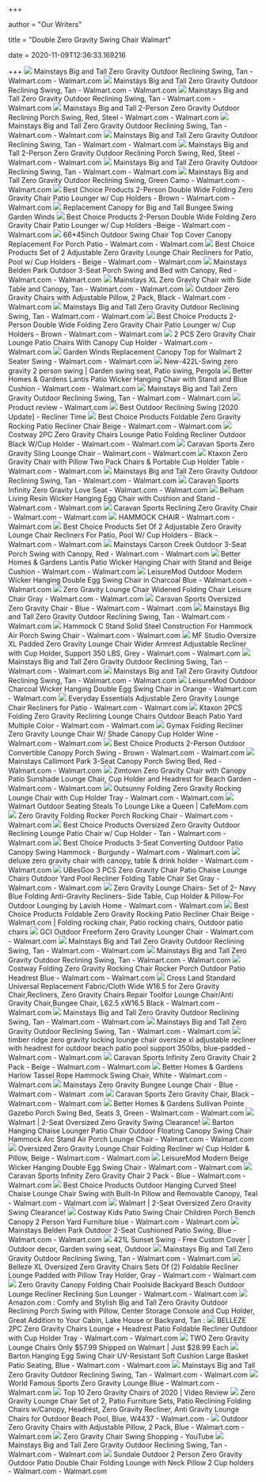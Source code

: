 +++
        
author = "Our Writers"
        
title = "Double Zero Gravity Swing Chair Walmart"
        
date = 2020-11-09T12:36:33.169216
        
+++
[ ![](https://i5.walmartimages.com/asr/743acc6c-ae47-434c-b56f-95d165791d63_1.d30a8d83e2f356ba06b3bb5d2c284d13.jpeg)](https://i5.walmartimages.com/asr/743acc6c-ae47-434c-b56f-95d165791d63_1.d30a8d83e2f356ba06b3bb5d2c284d13.jpeg) Mainstays Big and Tall Zero Gravity Outdoor Reclining Swing, Tan - Walmart.com  - Walmart.com
[ ![](https://i5.walmartimages.com/dfw/6e29e393-b3ad/k2-_76d94db5-0c55-43cd-abd2-53076a4d08fb.v1.jpg)](https://i5.walmartimages.com/dfw/6e29e393-b3ad/k2-_76d94db5-0c55-43cd-abd2-53076a4d08fb.v1.jpg) Mainstays Big and Tall Zero Gravity Outdoor Reclining Swing, Tan - Walmart.com  - Walmart.com
[ ![](https://i5.walmartimages.com/asr/1bf701dd-3691-4296-ac95-100076aabea7_3.c9b6e5874c09ebb5dfe6b5459edc0148.jpeg)](https://i5.walmartimages.com/asr/1bf701dd-3691-4296-ac95-100076aabea7_3.c9b6e5874c09ebb5dfe6b5459edc0148.jpeg) Mainstays Big and Tall Zero Gravity Outdoor Reclining Swing, Tan - Walmart.com  - Walmart.com
[ ![](https://i5.walmartimages.com/asr/cbce8352-c108-4fce-a0f3-efdb18b36966_2.76d574a2961c16f2c1dc03545e108b19.jpeg)](https://i5.walmartimages.com/asr/cbce8352-c108-4fce-a0f3-efdb18b36966_2.76d574a2961c16f2c1dc03545e108b19.jpeg) Mainstays Big and Tall 2-Person Zero Gravity Outdoor Reclining Porch Swing,  Red, Steel - Walmart.com - Walmart.com
[ ![](https://i5.walmartimages.com/asr/cc719958-a044-4bd9-89cc-c268f29fe917_4.f773dfb01ba2a4e5de3e425177e760e0.jpeg)](https://i5.walmartimages.com/asr/cc719958-a044-4bd9-89cc-c268f29fe917_4.f773dfb01ba2a4e5de3e425177e760e0.jpeg) Mainstays Big and Tall Zero Gravity Outdoor Reclining Swing, Tan - Walmart.com  - Walmart.com
[ ![](https://i5.walmartimages.com/dfw/6e29e393-cc97/k2-_454d3228-1109-45b0-a97b-c2146cb4df5c.v1.jpg)](https://i5.walmartimages.com/dfw/6e29e393-cc97/k2-_454d3228-1109-45b0-a97b-c2146cb4df5c.v1.jpg) Mainstays Big and Tall Zero Gravity Outdoor Reclining Swing, Tan - Walmart.com  - Walmart.com
[ ![](https://i5.walmartimages.com/asr/55b7a114-531c-440a-84e2-936297dd5e4b_4.def9657cdbf8035480729ff0bb047920.jpeg)](https://i5.walmartimages.com/asr/55b7a114-531c-440a-84e2-936297dd5e4b_4.def9657cdbf8035480729ff0bb047920.jpeg) Mainstays Big and Tall 2-Person Zero Gravity Outdoor Reclining Porch Swing,  Red, Steel - Walmart.com - Walmart.com
[ ![](https://i5.walmartimages.com/dfw/6e29e393-85a4/k2-_fa95004f-1340-4885-8171-e3f4d1570e6b.v1.jpg)](https://i5.walmartimages.com/dfw/6e29e393-85a4/k2-_fa95004f-1340-4885-8171-e3f4d1570e6b.v1.jpg) Mainstays Big and Tall Zero Gravity Outdoor Reclining Swing, Tan - Walmart.com  - Walmart.com
[ ![](https://i5.walmartimages.com/asr/5ebb9efb-70e2-4928-b598-07f100c2e243_3.1a362d548b4b49e61126dc3860bc316f.jpeg)](https://i5.walmartimages.com/asr/5ebb9efb-70e2-4928-b598-07f100c2e243_3.1a362d548b4b49e61126dc3860bc316f.jpeg) Mainstays Big and Tall Zero Gravity Outdoor Reclining Swing, Green Camo -  Walmart.com - Walmart.com
[ ![](https://i5.walmartimages.com/asr/41708e85-3722-4572-baa5-5c5c1f6bdc3d.26084c5838375ecd052df6868014b71b.jpeg)](https://i5.walmartimages.com/asr/41708e85-3722-4572-baa5-5c5c1f6bdc3d.26084c5838375ecd052df6868014b71b.jpeg) Best Choice Products 2-Person Double Wide Folding Zero Gravity Chair Patio  Lounger w/ Cup Holders - Brown - Walmart.com - Walmart.com
[ ![](https://www.gardenwinds.com/images/MS18-301-004-05-big-tall-bungee-swing-canopy-v1.jpg)](https://www.gardenwinds.com/images/MS18-301-004-05-big-tall-bungee-swing-canopy-v1.jpg) Replacement Canopy for Big and Tall Bungee Swing Garden Winds
[ ![](https://i5.walmartimages.com/asr/cbd75234-b2c6-462a-a8ba-e3f3c93fae28.873efbae74e243988dfb03b090e0c5f1.jpeg)](https://i5.walmartimages.com/asr/cbd75234-b2c6-462a-a8ba-e3f3c93fae28.873efbae74e243988dfb03b090e0c5f1.jpeg) Best Choice Products 2-Person Double Wide Folding Zero Gravity Chair Patio  Lounger w/ Cup Holders -Beige - Walmart.com - Walmart.com
[ ![](https://i5.walmartimages.com/asr/450f5a34-464e-456c-851d-92bf50d9cc00_1.7145263a8522de9852f931e659a4644c.jpeg?odnWidth=612&odnHeight=612&odnBg=ffffff)](https://i5.walmartimages.com/asr/450f5a34-464e-456c-851d-92bf50d9cc00_1.7145263a8522de9852f931e659a4644c.jpeg?odnWidth=612&odnHeight=612&odnBg=ffffff) 66*45inch Outdoor Swing Chair Top Cover Canopy Replacement For Porch Patio  - Walmart.com - Walmart.com
[ ![](https://i5.walmartimages.com/asr/3dd44a1f-9e08-4315-bbcd-ea4bd1818336_1.8047fbdbc80f28db6894805846f17eb9.jpeg)](https://i5.walmartimages.com/asr/3dd44a1f-9e08-4315-bbcd-ea4bd1818336_1.8047fbdbc80f28db6894805846f17eb9.jpeg) Best Choice Products Set of 2 Adjustable Zero Gravity Lounge Chair  Recliners for Patio, Pool w/ Cup Holders - Beige - Walmart.com - Walmart.com
[ ![](https://i5.walmartimages.com/asr/f06d9d1f-1dc5-4596-b17c-9ca458801404_1.01241f98879a1364d52e336fcd581674.jpeg)](https://i5.walmartimages.com/asr/f06d9d1f-1dc5-4596-b17c-9ca458801404_1.01241f98879a1364d52e336fcd581674.jpeg) Mainstays Belden Park Outdoor 3-Seat Porch Swing and Bed with Canopy, Red -  Walmart.com - Walmart.com
[ ![](https://i5.walmartimages.com/asr/54a05011-4456-4f22-aa4d-5ecc03a46310_2.7dc354063f31896e802a8dfbe14948c4.jpeg?odnWidth=612&odnHeight=612&odnBg=ffffff)](https://i5.walmartimages.com/asr/54a05011-4456-4f22-aa4d-5ecc03a46310_2.7dc354063f31896e802a8dfbe14948c4.jpeg?odnWidth=612&odnHeight=612&odnBg=ffffff) Mainstays XL Zero Gravity Chair with Side Table and Canopy, Tan - Walmart.com  - Walmart.com
[ ![](https://i5.walmartimages.com/asr/ca448358-aef7-4077-857f-bb17dfcc6a54_1.ff8a01385edd7408dc95f25bb60af23b.jpeg)](https://i5.walmartimages.com/asr/ca448358-aef7-4077-857f-bb17dfcc6a54_1.ff8a01385edd7408dc95f25bb60af23b.jpeg) Outdoor Zero Gravity Chairs with Adjustable Pillow, 2 Pack, Black - Walmart.com  - Walmart.com
[ ![](https://i5.walmartimages.com/asr/b471157c-3525-4973-af1b-59479a572000_1.12100ad46c8fbdd32caac9eec9682305.jpeg)](https://i5.walmartimages.com/asr/b471157c-3525-4973-af1b-59479a572000_1.12100ad46c8fbdd32caac9eec9682305.jpeg) Mainstays Big and Tall Zero Gravity Outdoor Reclining Swing, Tan - Walmart.com  - Walmart.com
[ ![](https://i5.walmartimages.com/asr/12fc5a72-20fb-47ab-ab92-ddf6545ecf86.98f7a097aaae7fd0f26aee96811c113f.jpeg)](https://i5.walmartimages.com/asr/12fc5a72-20fb-47ab-ab92-ddf6545ecf86.98f7a097aaae7fd0f26aee96811c113f.jpeg) Best Choice Products 2-Person Double Wide Folding Zero Gravity Chair Patio  Lounger w/ Cup Holders - Brown - Walmart.com - Walmart.com
[ ![](https://i5.walmartimages.com/asr/89eec10a-9146-499e-91ce-8b54893438a0_1.8564bed1769bd562ae937f244605b466.jpeg?odnWidth=612&odnHeight=612&odnBg=ffffff)](https://i5.walmartimages.com/asr/89eec10a-9146-499e-91ce-8b54893438a0_1.8564bed1769bd562ae937f244605b466.jpeg?odnWidth=612&odnHeight=612&odnBg=ffffff) 2 PCS Zero Gravity Chair Lounge Patio Chairs With Canopy Cup Holder -  Walmart.com - Walmart.com
[ ![](https://i5.walmartimages.com/asr/40763ace-1f7e-4080-ad71-f3cd0c548e08_1.e46fd8f7200a824cf5e56a2c9a981b7e.jpeg?odnWidth=612&odnHeight=612&odnBg=ffffff)](https://i5.walmartimages.com/asr/40763ace-1f7e-4080-ad71-f3cd0c548e08_1.e46fd8f7200a824cf5e56a2c9a981b7e.jpeg?odnWidth=612&odnHeight=612&odnBg=ffffff) Garden Winds Replacement Canopy Top for Walmart 2 Seater Swing - Walmart.com  - Walmart.com
[ ![](https://i.pinimg.com/originals/83/4d/f8/834df867cf7387d1aa23ce52bb455d8b.jpg)](https://i.pinimg.com/originals/83/4d/f8/834df867cf7387d1aa23ce52bb455d8b.jpg) New-422L-Swing zero gravity 2 person swing | Garden swing seat, Patio swing,  Pergola
[ ![](https://i5.walmartimages.com/asr/cda51c3a-27b5-426e-a9f7-48584e15f872_2.65c30d2332f815e71b1ad6171b13df59.jpeg)](https://i5.walmartimages.com/asr/cda51c3a-27b5-426e-a9f7-48584e15f872_2.65c30d2332f815e71b1ad6171b13df59.jpeg) Better Homes & Gardens Lantis Patio Wicker Hanging Chair with Stand and  Blue Cushion - Walmart.com - Walmart.com
[ ![](https://i5.walmartimages.com/asr/d6cd3a3d-f289-4fec-b4e2-e62fbf938a62_1.a7bebcddf5ce186507c52a8b12c573ae.jpeg)](https://i5.walmartimages.com/asr/d6cd3a3d-f289-4fec-b4e2-e62fbf938a62_1.a7bebcddf5ce186507c52a8b12c573ae.jpeg) Mainstays Big and Tall Zero Gravity Outdoor Reclining Swing, Tan - Walmart.com  - Walmart.com
[ ![](https://i5.walmartimages.com/asr/5f985361-6c47-4ebc-a0f9-8f0ab44bb7ae_1.62efa8ac806fe8abca2fb579d065570f.jpeg)](https://i5.walmartimages.com/asr/5f985361-6c47-4ebc-a0f9-8f0ab44bb7ae_1.62efa8ac806fe8abca2fb579d065570f.jpeg) Product review - Walmart.com
[ ![](https://reclinertime.com/wp-content/uploads/2019/02/recliner-swing-Chair-feature-720x340.jpg)](https://reclinertime.com/wp-content/uploads/2019/02/recliner-swing-Chair-feature-720x340.jpg) Best Outdoor Reclining Swing [2020 Update] - Recliner Time
[ ![](https://i5.walmartimages.com/asr/8e92e006-5e8b-47fa-b840-3e04599e1fd0.62b80d0eb5b579a980b482701b7226d9.jpeg?odnWidth=612&odnHeight=612&odnBg=ffffff)](https://i5.walmartimages.com/asr/8e92e006-5e8b-47fa-b840-3e04599e1fd0.62b80d0eb5b579a980b482701b7226d9.jpeg?odnWidth=612&odnHeight=612&odnBg=ffffff) Best Choice Products Foldable Zero Gravity Rocking Patio Recliner Chair  Beige - Walmart.com - Walmart.com
[ ![](https://i5.walmartimages.com/asr/efb02c13-571a-4db3-adc0-b3013727a912_1.18f2d304c017b2ff8aeb13e050c9222f.jpeg)](https://i5.walmartimages.com/asr/efb02c13-571a-4db3-adc0-b3013727a912_1.18f2d304c017b2ff8aeb13e050c9222f.jpeg) Costway 2PC Zero Gravity Chairs Lounge Patio Folding Recliner Outdoor Black  W/Cup Holder - Walmart.com - Walmart.com
[ ![](https://i5.walmartimages.com/asr/f2c0c304-e37e-4786-93e2-b85522ac3914_1.b7b4e6e0a7da49fef42bbeeb460f45c0.jpeg?odnWidth=612&odnHeight=612&odnBg=ffffff)](https://i5.walmartimages.com/asr/f2c0c304-e37e-4786-93e2-b85522ac3914_1.b7b4e6e0a7da49fef42bbeeb460f45c0.jpeg?odnWidth=612&odnHeight=612&odnBg=ffffff) Caravan Sports Zero Gravity Sling Lounge Chair - Walmart.com - Walmart.com
[ ![](https://i5.walmartimages.com/asr/24f47f4b-03f2-493c-85ab-cd44915c1a9a_1.af4e200cc455eb30c1d11bdc8b7b8986.jpeg?odnWidth=612&odnHeight=612&odnBg=ffffff)](https://i5.walmartimages.com/asr/24f47f4b-03f2-493c-85ab-cd44915c1a9a_1.af4e200cc455eb30c1d11bdc8b7b8986.jpeg?odnWidth=612&odnHeight=612&odnBg=ffffff) Ktaxon Zero Gravity Chair with Pillow Two Pack Chairs & Portable Cup Holder  Table - Walmart.com - Walmart.com
[ ![](https://i5.walmartimages.com/dfw/6e29e393-455a/k2-_a4de0112-7a42-4f4e-abc2-e2d0397c4531.v1.jpg)](https://i5.walmartimages.com/dfw/6e29e393-455a/k2-_a4de0112-7a42-4f4e-abc2-e2d0397c4531.v1.jpg) Mainstays Big and Tall Zero Gravity Outdoor Reclining Swing, Tan - Walmart.com  - Walmart.com
[ ![](https://i5.walmartimages.com/asr/c671efc2-c6eb-4486-a456-daebf8f3297d_1.e3bee280f486a6bd5ebcdb024d27db62.jpeg?odnWidth=612&odnHeight=612&odnBg=ffffff)](https://i5.walmartimages.com/asr/c671efc2-c6eb-4486-a456-daebf8f3297d_1.e3bee280f486a6bd5ebcdb024d27db62.jpeg?odnWidth=612&odnHeight=612&odnBg=ffffff) Caravan Sports Infinity Zero Gravity Love Seat - Walmart.com - Walmart.com
[ ![](https://i5.walmartimages.com/asr/a9fbd782-d36a-42f5-9305-2d183c517ef8_1.27628541f041795ae1ff4ce7b4b8bd44.jpeg?odnWidth=612&odnHeight=612&odnBg=ffffff)](https://i5.walmartimages.com/asr/a9fbd782-d36a-42f5-9305-2d183c517ef8_1.27628541f041795ae1ff4ce7b4b8bd44.jpeg?odnWidth=612&odnHeight=612&odnBg=ffffff) Belham Living Resin Wicker Hanging Egg Chair with Cushion and Stand -  Walmart.com - Walmart.com
[ ![](https://i5.walmartimages.com/asr/18efc82f-74af-4ac3-a8b9-9183282fee55.2fa1965c2a1441233b65be1572dd6123.jpeg?odnWidth=612&odnHeight=612&odnBg=ffffff)](https://i5.walmartimages.com/asr/18efc82f-74af-4ac3-a8b9-9183282fee55.2fa1965c2a1441233b65be1572dd6123.jpeg?odnWidth=612&odnHeight=612&odnBg=ffffff) Caravan Sports Reclining Zero Gravity Chair - Walmart.com - Walmart.com
[ ![](https://i5.walmartimages.com/asr/c97f5f66-7da8-4d59-9d71-784d10e4b76d_1.76629efbaec64397909a04b81f4bca8f.jpeg)](https://i5.walmartimages.com/asr/c97f5f66-7da8-4d59-9d71-784d10e4b76d_1.76629efbaec64397909a04b81f4bca8f.jpeg) HAMMOCK CHAIR - Walmart.com - Walmart.com
[ ![](https://i5.walmartimages.com/asr/ee245c39-30cb-4050-ae0d-3705b32b1928_2.440faaab3c08fb94ea381f5382231cad.jpeg?odnWidth=612&odnHeight=612&odnBg=ffffff)](https://i5.walmartimages.com/asr/ee245c39-30cb-4050-ae0d-3705b32b1928_2.440faaab3c08fb94ea381f5382231cad.jpeg?odnWidth=612&odnHeight=612&odnBg=ffffff) Best Choice Products Set Of 2 Adjustable Zero Gravity Lounge Chair  Recliners For Patio, Pool W/ Cup Holders - Black - Walmart.com - Walmart.com
[ ![](https://i5.walmartimages.com/asr/e13e17a4-74b6-44e3-a41e-bcb155a438a1_4.975ca3b9b0e715b36c94dcb1b214f603.jpeg)](https://i5.walmartimages.com/asr/e13e17a4-74b6-44e3-a41e-bcb155a438a1_4.975ca3b9b0e715b36c94dcb1b214f603.jpeg) Mainstays Carson Creek Outdoor 3-Seat Porch Swing with Canopy, Red - Walmart.com  - Walmart.com
[ ![](https://i5.walmartimages.com/asr/3245c8e3-b305-4f94-9606-cb4869eaf650_1.06d32f7d5e5e03f8d5a4b2935c92d9a5.jpeg?odnWidth=612&odnHeight=612&odnBg=ffffff)](https://i5.walmartimages.com/asr/3245c8e3-b305-4f94-9606-cb4869eaf650_1.06d32f7d5e5e03f8d5a4b2935c92d9a5.jpeg?odnWidth=612&odnHeight=612&odnBg=ffffff) Better Homes & Gardens Lantis Patio Wicker Hanging Chair with Stand and  Beige Cushion - Walmart.com - Walmart.com
[ ![](https://i5.walmartimages.com/asr/9f49f65e-3a43-4910-bfc3-c2b8eebc7969_1.84701b17c3285c3b9104f1290aeeaa17.jpeg?odnWidth=612&odnHeight=612&odnBg=ffffff)](https://i5.walmartimages.com/asr/9f49f65e-3a43-4910-bfc3-c2b8eebc7969_1.84701b17c3285c3b9104f1290aeeaa17.jpeg?odnWidth=612&odnHeight=612&odnBg=ffffff) LeisureMod Outdoor Modern Wicker Hanging Double Egg Swing Chair in Charcoal  Blue - Walmart.com - Walmart.com
[ ![](https://i5.walmartimages.com/asr/91f27ffb-dbb0-40a5-ac4a-05f2f134c0ae_1.c2b506efce5d87916da579743045f053.jpeg?odnWidth=612&odnHeight=612&odnBg=ffffff)](https://i5.walmartimages.com/asr/91f27ffb-dbb0-40a5-ac4a-05f2f134c0ae_1.c2b506efce5d87916da579743045f053.jpeg?odnWidth=612&odnHeight=612&odnBg=ffffff) Zero Gravity Lounge Chair Widened Folding Chair Leisure Chair Gray - Walmart.com  - Walmart.com
[ ![](https://i5.walmartimages.com/asr/5601d842-3aac-486c-baf2-12bd61224d36_1.1445ae51e71117d599c5f3b7779826b1.jpeg?odnWidth=612&odnHeight=612&odnBg=ffffff)](https://i5.walmartimages.com/asr/5601d842-3aac-486c-baf2-12bd61224d36_1.1445ae51e71117d599c5f3b7779826b1.jpeg?odnWidth=612&odnHeight=612&odnBg=ffffff) Caravan Sports Oversized Zero Gravity Chair - Blue - Walmart.com - Walmart .com
[ ![](https://i5.walmartimages.com/dfw/6e29e393-a669/k2-_fbb8643e-4dff-439c-9fca-301627835049.v1.jpg)](https://i5.walmartimages.com/dfw/6e29e393-a669/k2-_fbb8643e-4dff-439c-9fca-301627835049.v1.jpg) Mainstays Big and Tall Zero Gravity Outdoor Reclining Swing, Tan - Walmart.com  - Walmart.com
[ ![](https://i5.walmartimages.com/asr/dfcb3e47-706b-4b2d-a495-d65627b0eb94_1.d1feca8501e1fde9301775e94b43fabe.jpeg?odnWidth=612&odnHeight=612&odnBg=ffffff)](https://i5.walmartimages.com/asr/dfcb3e47-706b-4b2d-a495-d65627b0eb94_1.d1feca8501e1fde9301775e94b43fabe.jpeg?odnWidth=612&odnHeight=612&odnBg=ffffff) Hammock C Stand Solid Steel Construction For Hammock Air Porch Swing Chair  - Walmart.com - Walmart.com
[ ![](https://i5.walmartimages.com/asr/140d83d3-0e23-4ae2-a889-2a50dcee1ebd.59c99234a0836f561e3bf500179e9b64.jpeg?odnWidth=612&odnHeight=612&odnBg=ffffff)](https://i5.walmartimages.com/asr/140d83d3-0e23-4ae2-a889-2a50dcee1ebd.59c99234a0836f561e3bf500179e9b64.jpeg?odnWidth=612&odnHeight=612&odnBg=ffffff) MF Studio Oversize XL Padded Zero Gravity Lounge Chair Wider Armrest  Adjustable Recliner with Cup Holder, Support 350 LBS, Grey - Walmart.com -  Walmart.com
[ ![](https://i5.walmartimages.com/asr/46c105b1-e20d-49c9-8760-8edb7fd3d8d9_1.f3dfcf3fc54cde0421f63c535fe69e82.jpeg?odnHeight=180&odnWidth=180&odnBg=ffffff)](https://i5.walmartimages.com/asr/46c105b1-e20d-49c9-8760-8edb7fd3d8d9_1.f3dfcf3fc54cde0421f63c535fe69e82.jpeg?odnHeight=180&odnWidth=180&odnBg=ffffff) Mainstays Big and Tall Zero Gravity Outdoor Reclining Swing, Tan - Walmart.com  - Walmart.com
[ ![](https://i5.walmartimages.com/asr/7f7b2765-58ac-4e06-994b-1b1b62b0d76a_1.7df5adc47e78b8e5b75fc2df5841f310.jpeg?odnHeight=180&odnWidth=180&odnBg=ffffff)](https://i5.walmartimages.com/asr/7f7b2765-58ac-4e06-994b-1b1b62b0d76a_1.7df5adc47e78b8e5b75fc2df5841f310.jpeg?odnHeight=180&odnWidth=180&odnBg=ffffff) Mainstays Big and Tall Zero Gravity Outdoor Reclining Swing, Tan - Walmart.com  - Walmart.com
[ ![](https://i5.walmartimages.com/asr/500b04f8-5d1f-4378-9e8b-fe403a066681.0402c2541133aa4ea25345ec9a85cf0d.jpeg?odnWidth=612&odnHeight=612&odnBg=ffffff)](https://i5.walmartimages.com/asr/500b04f8-5d1f-4378-9e8b-fe403a066681.0402c2541133aa4ea25345ec9a85cf0d.jpeg?odnWidth=612&odnHeight=612&odnBg=ffffff) LeisureMod Outdoor Charcoal Wicker Hanging Double Egg Swing Chair in Orange  - Walmart.com - Walmart.com
[ ![](https://i5.walmartimages.com/asr/5c0afc19-6544-4381-ac4d-70d6772318e3_2.26ec3b59ce6529bcf94d12d30e03f925.jpeg?odnWidth=612&odnHeight=612&odnBg=ffffff)](https://i5.walmartimages.com/asr/5c0afc19-6544-4381-ac4d-70d6772318e3_2.26ec3b59ce6529bcf94d12d30e03f925.jpeg?odnWidth=612&odnHeight=612&odnBg=ffffff) Everyday Essentials Adjustable Zero Gravity Lounge Chair Recliners for  Patio - Walmart.com - Walmart.com
[ ![](https://i5.walmartimages.com/asr/e6b6b04b-590a-44dc-bf39-033a18283e5d_1.b72d0cc2745e2e9ce74f3120a5f9d6dd.jpeg?odnWidth=612&odnHeight=612&odnBg=ffffff)](https://i5.walmartimages.com/asr/e6b6b04b-590a-44dc-bf39-033a18283e5d_1.b72d0cc2745e2e9ce74f3120a5f9d6dd.jpeg?odnWidth=612&odnHeight=612&odnBg=ffffff) Ktaxon 2PCS Folding Zero Gravity Reclining Lounge Chairs Outdoor Beach  Patio Yard Multiple Color - Walmart.com - Walmart.com
[ ![](https://i5.walmartimages.com/asr/7bb4820d-ea3a-49dc-a768-c330d5091c9d_1.f338e415ffddc9e0da7dd29d8567c0e6.jpeg?odnWidth=612&odnHeight=612&odnBg=ffffff)](https://i5.walmartimages.com/asr/7bb4820d-ea3a-49dc-a768-c330d5091c9d_1.f338e415ffddc9e0da7dd29d8567c0e6.jpeg?odnWidth=612&odnHeight=612&odnBg=ffffff) Gymax Folding Recliner Zero Gravity Lounge Chair W/ Shade Canopy Cup Holder  Wine - Walmart.com - Walmart.com
[ ![](https://i5.walmartimages.com/asr/6b3ed3a8-5124-4cf4-8ce7-9daebc203cc7.13fa28b6a4a25de76f47a8b4db31472a.jpeg?odnWidth=612&odnHeight=612&odnBg=ffffff)](https://i5.walmartimages.com/asr/6b3ed3a8-5124-4cf4-8ce7-9daebc203cc7.13fa28b6a4a25de76f47a8b4db31472a.jpeg?odnWidth=612&odnHeight=612&odnBg=ffffff) Best Choice Products 2-Person Outdoor Convertible Canopy Porch Swing -  Brown - Walmart.com - Walmart.com
[ ![](https://i5.walmartimages.com/asr/72cde625-e923-4458-a443-a5bdf5d63825_1.cde41568b8871026512dfd1d035e3ee2.jpeg?odnWidth=612&odnHeight=612&odnBg=ffffff)](https://i5.walmartimages.com/asr/72cde625-e923-4458-a443-a5bdf5d63825_1.cde41568b8871026512dfd1d035e3ee2.jpeg?odnWidth=612&odnHeight=612&odnBg=ffffff) Mainstays Callimont Park 3-Seat Canopy Porch Swing Bed, Red - Walmart.com -  Walmart.com
[ ![](https://i5.walmartimages.com/asr/34cb62dd-d744-4cd1-b7f3-b1ac362e10f0_1.7ca9cbc23e224528edd3e637766e56eb.jpeg?odnWidth=612&odnHeight=612&odnBg=ffffff)](https://i5.walmartimages.com/asr/34cb62dd-d744-4cd1-b7f3-b1ac362e10f0_1.7ca9cbc23e224528edd3e637766e56eb.jpeg?odnWidth=612&odnHeight=612&odnBg=ffffff) Zimtown Zero Gravity Chair with Canopy Patio Sunshade Lounge Chair, Cup  Holder and Headrest for Beach Garden - Walmart.com - Walmart.com
[ ![](https://i5.walmartimages.com/asr/1f0aa3bd-82e5-4b0e-8a74-e301bdf875c0_1.02e1f9729547110db244a02d75e4e12d.jpeg?odnWidth=612&odnHeight=612&odnBg=ffffff)](https://i5.walmartimages.com/asr/1f0aa3bd-82e5-4b0e-8a74-e301bdf875c0_1.02e1f9729547110db244a02d75e4e12d.jpeg?odnWidth=612&odnHeight=612&odnBg=ffffff) Outsunny Folding Zero Gravity Rocking Lounge Chair with Cup Holder Tray -  Walmart.com - Walmart.com
[ ![](https://images.ctfassets.net/iyiurthvosft/featured-img-of-post-219612/48591c32d07cc8dcec2931ce11f94e72/featured-img-of-post-219612.jpg?fm=jpg&fl=progressive&q=50&w=1200)](https://images.ctfassets.net/iyiurthvosft/featured-img-of-post-219612/48591c32d07cc8dcec2931ce11f94e72/featured-img-of-post-219612.jpg?fm=jpg&fl=progressive&q=50&w=1200) Walmart Outdoor Seating Steals To Lounge Like a Queen | CafeMom.com
[ ![](https://i5.walmartimages.com/asr/1adebee2-3304-4aed-bfdf-7981700d46e2_1.bde8cee0877303800448b2ffa5337f76.jpeg?odnWidth=612&odnHeight=612&odnBg=ffffff)](https://i5.walmartimages.com/asr/1adebee2-3304-4aed-bfdf-7981700d46e2_1.bde8cee0877303800448b2ffa5337f76.jpeg?odnWidth=612&odnHeight=612&odnBg=ffffff) Zero Gravity Folding Rocker Porch Rocking Chair - Walmart.com - Walmart.com
[ ![](https://i5.walmartimages.com/asr/91bac794-3bb2-469a-99b4-1a18ec88288a.ea21421d62abb78fe5c95d4373aeb58a.jpeg?odnWidth=612&odnHeight=612&odnBg=ffffff)](https://i5.walmartimages.com/asr/91bac794-3bb2-469a-99b4-1a18ec88288a.ea21421d62abb78fe5c95d4373aeb58a.jpeg?odnWidth=612&odnHeight=612&odnBg=ffffff) Best Choice Products Oversized Zero Gravity Outdoor Reclining Lounge Patio  Chair w/ Cup Holder - Tan - Walmart.com - Walmart.com
[ ![](https://i5.walmartimages.com/asr/ed9ba3f8-5562-43e7-a887-cece00fd6951_1.60387a2c59611c631500a673af1c4839.jpeg?odnWidth=612&odnHeight=612&odnBg=ffffff)](https://i5.walmartimages.com/asr/ed9ba3f8-5562-43e7-a887-cece00fd6951_1.60387a2c59611c631500a673af1c4839.jpeg?odnWidth=612&odnHeight=612&odnBg=ffffff) Best Choice Products 3-Seat Converting Outdoor Patio Canopy Swing Hammock -  Burgundy - Walmart.com - Walmart.com
[ ![](https://i5.walmartimages.com/asr/9c642479-86f1-4c6e-8128-4c816bc42446_1.265bc1719d47df8c04c4bc342aa030da.jpeg?odnWidth=612&odnHeight=612&odnBg=ffffff)](https://i5.walmartimages.com/asr/9c642479-86f1-4c6e-8128-4c816bc42446_1.265bc1719d47df8c04c4bc342aa030da.jpeg?odnWidth=612&odnHeight=612&odnBg=ffffff) deluxe zero gravity chair with canopy, table & drink holder - Walmart.com -  Walmart.com
[ ![](https://i5.walmartimages.com/asr/4ea08549-c13a-45ff-b7ba-f1c166225004_1.f2c79e08a6ef2b3b38929d454ccabc0c.jpeg?odnWidth=612&odnHeight=612&odnBg=ffffff)](https://i5.walmartimages.com/asr/4ea08549-c13a-45ff-b7ba-f1c166225004_1.f2c79e08a6ef2b3b38929d454ccabc0c.jpeg?odnWidth=612&odnHeight=612&odnBg=ffffff) UBesGoo 3 PCS Zero Gravity Chair Patio Chaise Lounge Chairs Outdoor Yard  Pool Recliner Folding Table Chair Set Gray - Walmart.com - Walmart.com
[ ![](https://i5.walmartimages.com/asr/a726ab5e-c6ae-4eb1-abb6-37ccf81d7881_1.5097e2c379a265145cb3ed4cac0fa6b4.jpeg?odnWidth=612&odnHeight=612&odnBg=ffffff)](https://i5.walmartimages.com/asr/a726ab5e-c6ae-4eb1-abb6-37ccf81d7881_1.5097e2c379a265145cb3ed4cac0fa6b4.jpeg?odnWidth=612&odnHeight=612&odnBg=ffffff) Zero Gravity Lounge Chairs- Set of 2- Navy Blue Folding Anti-Gravity  Recliners- Side Table, Cup Holder & Pillow-For Outdoor Lounging by Lavish  Home - Walmart.com - Walmart.com
[ ![](https://i.pinimg.com/474x/ee/a7/24/eea724f30e0b92b7763a68b6e0b856e0.jpg)](https://i.pinimg.com/474x/ee/a7/24/eea724f30e0b92b7763a68b6e0b856e0.jpg) Best Choice Products Foldable Zero Gravity Rocking Patio Recliner Chair  Beige - Walmart.com | Folding rocking chair, Patio rocking chairs, Outdoor  patio chairs
[ ![](https://i5.walmartimages.com/asr/9fdc86b0-60ca-4f58-a7c1-1f91de678cee_1.0479dfb1e516e91e0755aa208d6b3412.jpeg?odnWidth=612&odnHeight=612&odnBg=ffffff)](https://i5.walmartimages.com/asr/9fdc86b0-60ca-4f58-a7c1-1f91de678cee_1.0479dfb1e516e91e0755aa208d6b3412.jpeg?odnWidth=612&odnHeight=612&odnBg=ffffff) GCI Outdoor Freeform Zero Gravity Lounger Chair - Walmart.com - Walmart.com
[ ![](https://i5.walmartimages.com/asr/2ddadb39-f34f-4c4f-ae0e-16c40a6e03fd_1.1e7aea2c29c7fe4ec52a7d40d356c857.jpeg?odnWidth=282&odnHeight=282&odnBg=ffffff)](https://i5.walmartimages.com/asr/2ddadb39-f34f-4c4f-ae0e-16c40a6e03fd_1.1e7aea2c29c7fe4ec52a7d40d356c857.jpeg?odnWidth=282&odnHeight=282&odnBg=ffffff) Mainstays Big and Tall Zero Gravity Outdoor Reclining Swing, Tan - Walmart.com  - Walmart.com
[ ![](https://i5.walmartimages.com/asr/048fbf0a-ba40-418d-8e11-06ff855c0555_1.3c9b811ff64c1b234d18c6cd4726cfad.jpeg?odnWidth=282&odnHeight=282&odnBg=ffffff)](https://i5.walmartimages.com/asr/048fbf0a-ba40-418d-8e11-06ff855c0555_1.3c9b811ff64c1b234d18c6cd4726cfad.jpeg?odnWidth=282&odnHeight=282&odnBg=ffffff) Mainstays Big and Tall Zero Gravity Outdoor Reclining Swing, Tan - Walmart.com  - Walmart.com
[ ![](https://i5.walmartimages.com/asr/20a55e59-a853-4433-a860-5424a66584cc_1.33773d38c06085e61bba8559c6d62aa8.jpeg?odnWidth=612&odnHeight=612&odnBg=ffffff)](https://i5.walmartimages.com/asr/20a55e59-a853-4433-a860-5424a66584cc_1.33773d38c06085e61bba8559c6d62aa8.jpeg?odnWidth=612&odnHeight=612&odnBg=ffffff) Costway Folding Zero Gravity Rocking Chair Rocker Porch Outdoor Patio  Headrest Blue - Walmart.com - Walmart.com
[ ![](https://i5.walmartimages.com/asr/95baa135-f79c-4a35-a918-8494a3e27a00_1.892d1db67f57e15a1092f451046677d3.jpeg?odnWidth=612&odnHeight=612&odnBg=ffffff)](https://i5.walmartimages.com/asr/95baa135-f79c-4a35-a918-8494a3e27a00_1.892d1db67f57e15a1092f451046677d3.jpeg?odnWidth=612&odnHeight=612&odnBg=ffffff) Cross Land Standard Universal Replacement Fabric/Cloth Wide W16.5 for Zero  Gravity Chair,Recliners, Zero Gravity Chairs Repair Toolfor Lounge Chair/Anti  Gravity Chair,Bungee Chair, L62.5 xW16.5 Black - Walmart.com - Walmart.com
[ ![](https://i5.walmartimages.com/asr/c2bfd006-987d-4f10-a862-368b91d1247f_1.65d989db103455765815538dada98cb0.jpeg?odnHeight=180&amp;odnWidth=180&amp;odnBg=ffffff)](https://i5.walmartimages.com/asr/c2bfd006-987d-4f10-a862-368b91d1247f_1.65d989db103455765815538dada98cb0.jpeg?odnHeight=180&amp;odnWidth=180&amp;odnBg=ffffff) Mainstays Big and Tall Zero Gravity Outdoor Reclining Swing, Tan - Walmart.com  - Walmart.com
[ ![](https://i5.walmartimages.com/asr/de1c269a-e8a6-4424-9d7f-3694674df683_1.73bd646cd1ba9b9fd2bfc9abea3eef74.jpeg?odnWidth=282&odnHeight=282&odnBg=ffffff)](https://i5.walmartimages.com/asr/de1c269a-e8a6-4424-9d7f-3694674df683_1.73bd646cd1ba9b9fd2bfc9abea3eef74.jpeg?odnWidth=282&odnHeight=282&odnBg=ffffff) Mainstays Big and Tall Zero Gravity Outdoor Reclining Swing, Tan - Walmart.com  - Walmart.com
[ ![](https://i5.walmartimages.com/asr/e9e9366a-e0e5-4336-bdef-cb5731c352b1_1.d0c4e8b09f7a16a5514fc13cd631c088.jpeg?odnWidth=612&odnHeight=612&odnBg=ffffff)](https://i5.walmartimages.com/asr/e9e9366a-e0e5-4336-bdef-cb5731c352b1_1.d0c4e8b09f7a16a5514fc13cd631c088.jpeg?odnWidth=612&odnHeight=612&odnBg=ffffff) timber ridge zero gravity locking lounge chair oversize xl adjustable  recliner with headrest for outdoor beach patio pool support 350lbs,  blue-padded - Walmart.com - Walmart.com
[ ![](https://i5.walmartimages.com/asr/8df9d9f5-e884-4428-bbe6-7b11c42bee0f_1.d28a99a33cf9b8b8b4f51e1e26be5328.jpeg?odnWidth=612&odnHeight=612&odnBg=ffffff)](https://i5.walmartimages.com/asr/8df9d9f5-e884-4428-bbe6-7b11c42bee0f_1.d28a99a33cf9b8b8b4f51e1e26be5328.jpeg?odnWidth=612&odnHeight=612&odnBg=ffffff) Caravan Sports Infinity Zero Gravity Chair 2 Pack - Beige - Walmart.com -  Walmart.com
[ ![](https://i5.walmartimages.com/asr/52b40c3a-7ceb-425b-87e5-5e975bdd8c34_1.812052cc911a1fc7d1b1e4fe162ee1ca.jpeg)](https://i5.walmartimages.com/asr/52b40c3a-7ceb-425b-87e5-5e975bdd8c34_1.812052cc911a1fc7d1b1e4fe162ee1ca.jpeg) Better Homes & Gardens Harlow Tassel Rope Hammock Swing Chair, White -  Walmart.com - Walmart.com
[ ![](https://i5.walmartimages.com/asr/3fb6a33e-e726-49a0-9018-0786f5337ea1_1.cb62aca9df655d1df8069f34a112c562.jpeg?odnWidth=612&odnHeight=612&odnBg=ffffff)](https://i5.walmartimages.com/asr/3fb6a33e-e726-49a0-9018-0786f5337ea1_1.cb62aca9df655d1df8069f34a112c562.jpeg?odnWidth=612&odnHeight=612&odnBg=ffffff) Mainstays Zero Gravity Bungee Lounge Chair - Blue - Walmart.com - Walmart .com
[ ![](https://i5.walmartimages.com/asr/458f94cc-f0dc-48aa-8904-0e5eadb89356_1.5684052b0dcb0dd8e47fb458a8958bdc.jpeg?odnWidth=612&odnHeight=612&odnBg=ffffff)](https://i5.walmartimages.com/asr/458f94cc-f0dc-48aa-8904-0e5eadb89356_1.5684052b0dcb0dd8e47fb458a8958bdc.jpeg?odnWidth=612&odnHeight=612&odnBg=ffffff) Caravan Sports Zero Gravity Chair, Black - Walmart.com - Walmart.com
[ ![](https://i5.walmartimages.com/asr/15b301d0-7f6c-433d-a9af-9bce440e3599_1.1a4379d3e18558865b74316582a275af.jpeg?odnWidth=612&odnHeight=612&odnBg=ffffff)](https://i5.walmartimages.com/asr/15b301d0-7f6c-433d-a9af-9bce440e3599_1.1a4379d3e18558865b74316582a275af.jpeg?odnWidth=612&odnHeight=612&odnBg=ffffff) Better Homes &amp; Gardens Sullivan Pointe Gazebo Porch Swing Bed, Seats 3,  Green - Walmart.com - Walmart.com
[ ![](https://i2.wp.com/passionatepennypincher.com/wp-content/uploads/2019/07/Gravityclearance.jpg)](https://i2.wp.com/passionatepennypincher.com/wp-content/uploads/2019/07/Gravityclearance.jpg) Walmart | 2-Seat Oversized Zero Gravity Swing Clearance!
[ ![](https://i5.walmartimages.com/asr/56c0dde1-91a8-4945-9982-7a08746d2839_1.870bdfa7c6cc71a4a75323986d06f61f.jpeg?odnWidth=612&odnHeight=612&odnBg=ffffff)](https://i5.walmartimages.com/asr/56c0dde1-91a8-4945-9982-7a08746d2839_1.870bdfa7c6cc71a4a75323986d06f61f.jpeg?odnWidth=612&odnHeight=612&odnBg=ffffff) Barton Hanging Chaise Lounger Patio Chair Outdoor Floating Canopy Swing  Chair Hammock Arc Stand Air Porch Lounge Chair - Walmart.com - Walmart.com
[ ![](https://i5.walmartimages.com/asr/5e346c50-eef7-4920-ab45-bb8ad4966c76.7ae97cd55c73f20ae76c02cb37cba9a8.jpeg?odnWidth=612&odnHeight=612&odnBg=ffffff)](https://i5.walmartimages.com/asr/5e346c50-eef7-4920-ab45-bb8ad4966c76.7ae97cd55c73f20ae76c02cb37cba9a8.jpeg?odnWidth=612&odnHeight=612&odnBg=ffffff) Oversized Zero Gravity Lounge Chair Folding Recliner w/ Cup Holder &  Pillow, Beige - Walmart.com - Walmart.com
[ ![](https://i5.walmartimages.com/asr/4b602ec6-8041-464a-b711-2e2b3df8ef34_1.55db9efdc50dffa7c4338694dfc8efaf.jpeg?odnWidth=612&odnHeight=612&odnBg=ffffff)](https://i5.walmartimages.com/asr/4b602ec6-8041-464a-b711-2e2b3df8ef34_1.55db9efdc50dffa7c4338694dfc8efaf.jpeg?odnWidth=612&odnHeight=612&odnBg=ffffff) LeisureMod Modern Beige Wicker Hanging Double Egg Swing Chair - Walmart.com  - Walmart.com
[ ![](https://i5.walmartimages.com/asr/6c0e0500-b444-4675-9721-c06b534c2e0c_1.7e7e6c47f84af3d9fdddaf2d9bc22f30.jpeg?odnWidth=612&odnHeight=612&odnBg=ffffff)](https://i5.walmartimages.com/asr/6c0e0500-b444-4675-9721-c06b534c2e0c_1.7e7e6c47f84af3d9fdddaf2d9bc22f30.jpeg?odnWidth=612&odnHeight=612&odnBg=ffffff) Caravan Sports Infinity Zero Gravity Chair 2 Pack - Blue - Walmart.com -  Walmart.com
[ ![](https://i5.walmartimages.com/asr/73f4cc18-3204-4601-af3e-f5beea03d943_1.2bd55155979334384266aeb71404be4e.jpeg?odnWidth=612&odnHeight=612&odnBg=ffffff)](https://i5.walmartimages.com/asr/73f4cc18-3204-4601-af3e-f5beea03d943_1.2bd55155979334384266aeb71404be4e.jpeg?odnWidth=612&odnHeight=612&odnBg=ffffff) Best Choice Products Outdoor Hanging Curved Steel Chaise Lounge Chair Swing  with Built-In Pillow and Removable Canopy, Teal - Walmart.com - Walmart.com
[ ![](https://i2.wp.com/passionatepennypincher.com/wp-content/uploads/2019/07/OversizedGravity2Seater.jpg)](https://i2.wp.com/passionatepennypincher.com/wp-content/uploads/2019/07/OversizedGravity2Seater.jpg) Walmart | 2-Seat Oversized Zero Gravity Swing Clearance!
[ ![](https://i5.walmartimages.com/asr/0b8a11ea-a422-4236-b018-5d7de705e51b_1.a6b56dabd5e2a84b560c645d79feb813.jpeg?odnWidth=612&odnHeight=612&odnBg=ffffff)](https://i5.walmartimages.com/asr/0b8a11ea-a422-4236-b018-5d7de705e51b_1.a6b56dabd5e2a84b560c645d79feb813.jpeg?odnWidth=612&odnHeight=612&odnBg=ffffff) Costway Kids Patio Swing Chair Children Porch Bench Canopy 2 Person Yard  Furniture blue - Walmart.com - Walmart.com
[ ![](https://i5.walmartimages.com/asr/809a48c2-7e7b-44ed-8fb4-3f2c58ab7f4d_1.b8b32986c7bd5fb07ba1990b0d9f7de8.jpeg?odnWidth=612&odnHeight=612&odnBg=ffffff)](https://i5.walmartimages.com/asr/809a48c2-7e7b-44ed-8fb4-3f2c58ab7f4d_1.b8b32986c7bd5fb07ba1990b0d9f7de8.jpeg?odnWidth=612&odnHeight=612&odnBg=ffffff) Mainstays Belden Park Outdoor 2-Seat Cushioned Patio Swing, Blue - Walmart.com  - Walmart.com
[ ![](https://i.pinimg.com/originals/60/35/77/6035771cfb618db92d998582ff49fe60.jpg)](https://i.pinimg.com/originals/60/35/77/6035771cfb618db92d998582ff49fe60.jpg) 421L Sunset Swing - Free Custom Cover | Outdoor decor, Garden swing seat,  Outdoor
[ ![](https://i5.walmartimages.com/dfw/6e29e393-2c22/k2-_704d331d-289b-4296-a9ec-5148fc17afdd.v1.jpg)](https://i5.walmartimages.com/dfw/6e29e393-2c22/k2-_704d331d-289b-4296-a9ec-5148fc17afdd.v1.jpg) Mainstays Big and Tall Zero Gravity Outdoor Reclining Swing, Tan - Walmart.com  - Walmart.com
[ ![](https://i5.walmartimages.com/asr/b65114dc-3cf3-4f6d-93a3-b2fd75ce9c8c_1.360ae8d20474adfd4eb6eed32b8feb7c.jpeg?odnWidth=612&odnHeight=612&odnBg=ffffff)](https://i5.walmartimages.com/asr/b65114dc-3cf3-4f6d-93a3-b2fd75ce9c8c_1.360ae8d20474adfd4eb6eed32b8feb7c.jpeg?odnWidth=612&odnHeight=612&odnBg=ffffff) Belleze XL Oversized Zero Gravity Chairs Sets Of (2) Foldable Recliner  Lounge Padded with Pillow Tray Holder, Gray - Walmart.com - Walmart.com
[ ![](https://i5.walmartimages.com/asr/f0549a95-28ee-41b1-982a-5d7ce3ea4a33.7c689d0083d327ed6b13a75b05b8444b.jpeg?odnWidth=612&odnHeight=612&odnBg=ffffff)](https://i5.walmartimages.com/asr/f0549a95-28ee-41b1-982a-5d7ce3ea4a33.7c689d0083d327ed6b13a75b05b8444b.jpeg?odnWidth=612&odnHeight=612&odnBg=ffffff) Zero Gravity Canopy Folding Chair Poolside Backyard Beach Outdoor Lounge  Recliner Reclining Sun Lounger - Walmart.com - Walmart.com
[ ![](https://images-na.ssl-images-amazon.com/images/I/51KLJ30hxaL._SR600%2C315_PIWhiteStrip%2CBottomLeft%2C0%2C35_PIStarRatingFIVE%2CBottomLeft%2C360%2C-6_SR600%2C315_SCLZZZZZZZ_FMpng_BG255%2C255%2C255.jpg)](https://images-na.ssl-images-amazon.com/images/I/51KLJ30hxaL._SR600%2C315_PIWhiteStrip%2CBottomLeft%2C0%2C35_PIStarRatingFIVE%2CBottomLeft%2C360%2C-6_SR600%2C315_SCLZZZZZZZ_FMpng_BG255%2C255%2C255.jpg) Amazon.com : Comfy and Stylish Big and Tall Zero Gravity Outdoor Reclining  Porch Swing with Pillow, Center Storage Console and Cup Holder, Great  Addition to Your Cabin, Lake House or Backyard, Tan :
[ ![](https://i5.walmartimages.com/asr/38cc7a7a-964f-401d-ae65-46f14738266f.2bd4ed0ea8f845e2d9444635f523eecb.jpeg?odnWidth=612&odnHeight=612&odnBg=ffffff)](https://i5.walmartimages.com/asr/38cc7a7a-964f-401d-ae65-46f14738266f.2bd4ed0ea8f845e2d9444635f523eecb.jpeg?odnWidth=612&odnHeight=612&odnBg=ffffff) BELLEZE 2PC Zero Gravity Chairs Lounge + Headrest Patio Foldable Recliner  Outdoor with Cup Holder Tray - Walmart.com - Walmart.com
[ ![](https://hip2save.com/wp-content/uploads/2020/03/zero-gravity-lounge-chair.jpg)](https://hip2save.com/wp-content/uploads/2020/03/zero-gravity-lounge-chair.jpg) TWO Zero Gravity Lounge Chairs Only $57.99 Shipped on Walmart | Just $28.99  Each
[ ![](https://i5.walmartimages.com/asr/b43e93da-bcea-49ff-9c04-79e2c774fd1f_1.baffb2df74e82f0e3491ef290b9f51d7.jpeg)](https://i5.walmartimages.com/asr/b43e93da-bcea-49ff-9c04-79e2c774fd1f_1.baffb2df74e82f0e3491ef290b9f51d7.jpeg) Barton Hanging Egg Swing Chair UV-Resistant Soft Cushion Large Basket Patio  Seating, Blue - Walmart.com - Walmart.com
[ ![](https://i5.walmartimages.com/asr/a50cc64a-f48a-4981-9581-53411d61d6fb_1.40d3bc102d4dbb6405676538cd599244.jpeg?odnHeight=180&odnWidth=180&odnBg=ffffff)](https://i5.walmartimages.com/asr/a50cc64a-f48a-4981-9581-53411d61d6fb_1.40d3bc102d4dbb6405676538cd599244.jpeg?odnHeight=180&odnWidth=180&odnBg=ffffff) Mainstays Big and Tall Zero Gravity Outdoor Reclining Swing, Tan - Walmart.com  - Walmart.com
[ ![](https://i5.walmartimages.com/asr/ba3ca0af-2273-48f4-97a8-a1551a7a6037_1.dac6ea0503dff8890d3a02ce719d0a5e.jpeg?odnWidth=612&odnHeight=612&odnBg=ffffff)](https://i5.walmartimages.com/asr/ba3ca0af-2273-48f4-97a8-a1551a7a6037_1.dac6ea0503dff8890d3a02ce719d0a5e.jpeg?odnWidth=612&odnHeight=612&odnBg=ffffff) World Famous Sports Zero Gravity Lounge Blue - Walmart.com - Walmart.com
[ ![](https://images.ezvid.com/image/upload/c_scale,f_auto,h_720,q_auto:eco,w_1280/c_scale,h_720,l_prtvb8fhpumxnp5u3xud,w_1280/white16by9_sqmvhu)](https://images.ezvid.com/image/upload/c_scale,f_auto,h_720,q_auto:eco,w_1280/c_scale,h_720,l_prtvb8fhpumxnp5u3xud,w_1280/white16by9_sqmvhu) Top 10 Zero Gravity Chairs of 2020 | Video Review
[ ![](https://i5.walmartimages.com/asr/766ed5d0-cb70-420a-a719-a1149790ce25_1.edf751b45d8841f24fec37bc8605a71d.jpeg?odnWidth=612&odnHeight=612&odnBg=ffffff)](https://i5.walmartimages.com/asr/766ed5d0-cb70-420a-a719-a1149790ce25_1.edf751b45d8841f24fec37bc8605a71d.jpeg?odnWidth=612&odnHeight=612&odnBg=ffffff) Zero Gravity Lounge Chair Set of 2, Patio Furniture Sets, Patio Reclining  Folding Chairs w/Canopy, Headrest, Zero Gravity Recliner, Anti Gravity  Lounge Chairs for Outdoor Beach Pool, Blue, W4437 - Walmart.com -
[ ![](https://i5.walmartimages.com/asr/7610f38d-7152-45fd-bf71-f8bf32ab70a8_1.4e47ce156ee95a8c9765027057c5ff42.jpeg?odnWidth=612&odnHeight=612&odnBg=ffffff)](https://i5.walmartimages.com/asr/7610f38d-7152-45fd-bf71-f8bf32ab70a8_1.4e47ce156ee95a8c9765027057c5ff42.jpeg?odnWidth=612&odnHeight=612&odnBg=ffffff) Outdoor Zero Gravity Chairs with Adjustable Pillow, 2 Pack, Blue - Walmart.com  - Walmart.com
[ ![](https://i.ytimg.com/vi/qXwQtvhbkXE/maxresdefault.jpg)](https://i.ytimg.com/vi/qXwQtvhbkXE/maxresdefault.jpg) Zero Gravity Chair Swing Shopping - YouTube
[ ![](https://i5.walmartimages.com/asr/dbe1e09f-29e0-490f-9567-899c54ddccad_3.3fff65a872629aa2267c032f739057f0.jpeg)](https://i5.walmartimages.com/asr/dbe1e09f-29e0-490f-9567-899c54ddccad_3.3fff65a872629aa2267c032f739057f0.jpeg) Mainstays Big and Tall Zero Gravity Outdoor Reclining Swing, Tan - Walmart.com  - Walmart.com
[ ![](https://i5.walmartimages.com/asr/60435b17-036d-4a4e-839a-40a5fc5edf91_1.c4fdce7c587058d53fc47a18ab09e5d2.jpeg)](https://i5.walmartimages.com/asr/60435b17-036d-4a4e-839a-40a5fc5edf91_1.c4fdce7c587058d53fc47a18ab09e5d2.jpeg) Sundale Outdoor 2 Person Zero Gravity Outdoor Patio Double Chair Folding  Lounge with Neck Pillow 2 Cup holders - Walmart.com - Walmart.com
